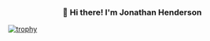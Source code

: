 <div align="center">
  <h3>👋 Hi there! I'm Jonathan Henderson</h3>
  

</div>

[![trophy](https://github-profile-trophy.vercel.app/?username=ryo-ma)](https://github.com/ryo-ma/github-profile-trophy)